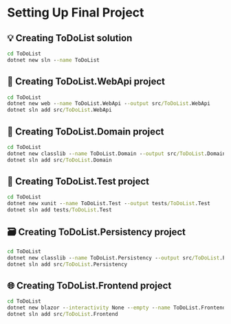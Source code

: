 # Setting Up Final Project

## 💡 Creating ToDoList solution

```cmd
cd ToDoList
dotnet new sln --name ToDoList
```

## 📡 Creating ToDoList.WebApi project

```cmd
cd ToDoList
dotnet new web --name ToDoList.WebApi --output src/ToDoList.WebApi
dotnet sln add src/ToDoList.WebApi
```

## 📘 Creating ToDoList.Domain project

```cmd
cd ToDoList
dotnet new classlib --name ToDoList.Domain --output src/ToDoList.Domain
dotnet sln add src/ToDoList.Domain
```

## 🧪 Creating ToDoList.Test project

```cmd
cd ToDoList
dotnet new xunit --name ToDoList.Test --output tests/ToDoList.Test
dotnet sln add tests/ToDoList.Test
```

## 🗃️ Creating ToDoList.Persistency project

```cmd
cd ToDoList
dotnet new classlib --name ToDoList.Persistency --output src/ToDoList.Persistency
dotnet sln add src/ToDoList.Persistency
```

## 🌐 Creating ToDoList.Frontend project

```cmd
cd ToDoList
dotnet new blazor --interactivity None --empty --name ToDoList.Frontend --output src/ToDoList.Frontend
dotnet sln add src/ToDoList.Frontend
```